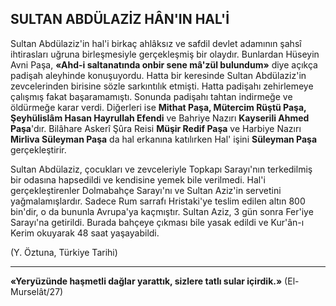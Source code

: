## SULTAN ABDÜLAZİZ HÂN'IN HAL'İ

Sultan Abdülaziz'in hal'i birkaç ahlâksız ve safdil devlet adamının şahsî ihtirasları uğruna birleşmesiyle gerçekleşmiş bir olaydır. Bunlardan Hüseyin Avni Paşa, **«Ahd-i saltanatında onbir sene mâ'zül bulundum»** diye açıkça padişah aleyhinde konuşuyordu. Hatta bir keresinde Sul­tan Abdülaziz'in zevcelerinden birisine sözle sar­kıntılık etmişti. Hatta padişahı zehirlemeye ça­lışmış fakat başaramamıştı. Sonunda padişahı tahtan indirmeğe ve öldürmeğe karar verdi. Diğerleri ise **Mithat Paşa, Mütercim Rüştü Paşa, Şeyhülislâm Hasan Hayrullah Efendi** ve Bahriye Nazırı **Kayserili Ahmed Paşa**'dır. Bilâhare Askerî Şûra Reisi **Müşir Redif Paşa** ve Harbiye Nazırı **Mirliva Süleyman Paşa** da hal erkanına katılırken Hal' işini **Süleyman Paşa** gerçekleş­tirir.

Sultan Abdülaziz, çocukları ve zevceleriyle Topkapı Sarayı'nın terkedilmiş bir odasına hapsedildi ve kendisine yemek bile verilmedi. Hal'i gerçekleştirenler Dolmabahçe Sarayı'nı ve Sul­tan Aziz'in servetini yağmalamışlardır. Sadece Rum sarrafı Hristaki'ye teslim edilen altın 800 bin'dir, o da bununla Avrupa'ya kaçmıştır. Sul­tan Aziz, 3 gün sonra Fer'iye Sarayı'na getiril­di. Burada bahçeye çıkması bile yasak edildi ve Kur'ân-ı Kerim okuyarak 48 saat yaşayabil­di.

(Y. Öztuna, Türkiye Tarihi)

<hr>

**«Yeryüzünde haşmetli dağlar yarattık, sizlere tatlı sular içirdik.»** (El-Murselât/27)
